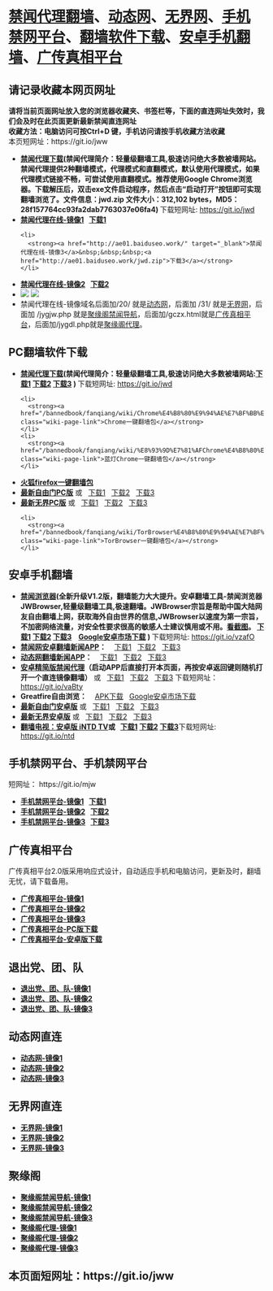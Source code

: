<h1><a href="#jwproxy">禁闻代理翻墙</a>、<a href="#to-dtw">动态网</a>、<a href="#to-wjw">无界网</a>、<a href="#mobilejinwang">手机禁网平台</a>、<a href="#fanqiangsoft">翻墙软件下载</a>、<a href="#androidfq">安卓手机翻墙</a>、<a href="#gczxpt">广传真相平台</a></h1> 

<h2>请记录收藏本网页网址</h2>
<strong>请将当前页面网址放入您的浏览器收藏夹、书签栏等，下面的直连网址失效时，我们会及时在此页面更新最新禁闻直连网址 
<br>收藏方法：电脑访问可按Ctrl+D 键，手机访问请按手机收藏方法收藏</strong>
<br>本页短网址：https://git.io/jww


<div class="boxed-group-inner wiki-auxiliary-content wiki-auxiliary-content-no-bg">
<a name="jwproxy"></a>
  <ul class="wiki-pages" data-filterable-for="wiki-pages-filter" data-filterable-type="substring">
<li>
      <strong><a href="https://github.com/kgfw/fg/raw/master/jw/jwd.zip">禁闻代理下载</a>(禁闻代理简介：轻量级翻墙工具,极速访问绝大多数被墙网站。禁闻代理提供2种翻墙模式，代理模式和直翻模式，默认使用代理模式，如果代理模式链接不畅，可尝试使用直翻模式。推荐使用Google Chrome浏览器。下载解压后，双击exe文件启动程序，然后点击“启动打开”按钮即可实现翻墙浏览了。文件信息：jwd.zip 文件大小：312,102 bytes，MD5：28f157764cc93fa2dab7763037e06fa4) </strong>下载短网址:  <a href="https://git.io/jwd">https://git.io/jwd</a>
    </li>


  <li>
      <strong><a href="http://ad01.wwwdns.work/" target="_blank">禁闻代理在线-镜像1</a>&nbsp;&nbsp;&nbsp;<a href="http://ad01.wwwdns.work/jwd.zip">下载1</a></strong>
    </li> 
    
    <li>
      <strong><a href="http://ae01.baiduseo.work/" target="_blank">禁闻代理在线-镜像3</a>&nbsp;&nbsp;&nbsp;<a href="http://ae01.baiduseo.work/jwd.zip">下载3</a></strong>
    </li>  
   <li>
      <strong><a href="http://ac01.tttnew.com/" target="_blank">禁闻代理在线-镜像2</a>&nbsp;&nbsp;&nbsp;<a href="http://ac01.tttnew.com/jwd.zip">下载2</a></strong>
    </li>     
    




 <li>
 <img src="https://raw.githubusercontent.com/kgfw/fg/master/jw/qr.jpg" /> <img src="https://raw.githubusercontent.com/kgfw/fg/master/jw/jwproxy.jpg" />
    </li>
 <li>
     禁闻代理在线-镜像域名后面加/20/ 就是<a href="http://ae01.baiduseo.work/20/" target="_blank">动态网</a>，后面加 /31/ 就是<a href="http://ae01.baiduseo.work/31/" target="_blank">无界网</a>，后面加 /jygjw.php 就是<a href="http://ae01.baiduseo.work/jygjw.php" target="_blank">聚缘阁禁闻导航</a>，后面加/gczx.html就是<a href="http://ae01.baiduseo.work/gczx.html" target="_blank">广传真相平台</a>，后面加/jygdl.php就是<a href="http://ae01.baiduseo.work/jygdl.php" target="_blank">聚缘阁代理</a>。
    </li>
 

  </ul>

</div>

<a name="fanqiangsoft"></a><h2>PC翻墙软件下载</h2>
<div class="boxed-group-inner wiki-auxiliary-content wiki-auxiliary-content-no-bg">
  <ul class="wiki-pages" data-filterable-for="wiki-pages-filter" data-filterable-type="substring">

<li>
      <strong><a href="https://github.com/kgfw/fg/raw/master/jw/jwd.zip">禁闻代理下载</a>(禁闻代理简介：轻量级翻墙工具,极速访问绝大多数被墙网站:<a href="http://ad01.wwwdns.work/jwd.zip">下载1</a> <a href="http://ac01.tttnew.com/jwd.zip">下载2</a> <a href="http://ae01.baiduseo.work/jwd.zip">下载3</a>   ) </strong>下载短网址:  <a href="https://git.io/jwd">https://git.io/jwd</a>
    </li>

 
    <li>
      <strong><a href="/bannedbook/fanqiang/wiki/Chrome%E4%B8%80%E9%94%AE%E7%BF%BB%E5%A2%99%E5%8C%85" class="wiki-page-link">Chrome一键翻墙包</a></strong>
    </li>
    <li>
      <strong><a href="/bannedbook/fanqiang/wiki/%E8%93%9D%E7%81%AFChrome%E4%B8%80%E9%94%AE%E7%BF%BB%E5%A2%99%E5%8C%85" class="wiki-page-link">蓝灯Chrome一键翻墙包</a></strong> 
    </li>
<li>
      <strong><a href="/bannedbook/fanqiang/wiki/%E7%81%AB%E7%8B%90firefox%E4%B8%80%E9%94%AE%E7%BF%BB%E5%A2%99%E5%8C%85" class="wiki-page-link">火狐firefox一键翻墙包</a></strong> 
    </li>  


  
 <li>
      <strong><a href="https://git.io/fgt" target="_blank">最新自由门PC版</a></strong> 或&nbsp;&nbsp;&nbsp;<a href="http://ad01.wwwdns.work/fg.zip">下载1</a>&nbsp;&nbsp;&nbsp;<a href="http://ac01.tttnew.com/fg.zip">下载2</a>&nbsp;&nbsp;&nbsp;<a href="http://ae01.baiduseo.work/fg.zip">下载3</a>
    </li> 


 <li>
      <strong><a href="https://git.io/wj" target="_blank">最新无界PC版</a></strong> 或&nbsp;&nbsp;&nbsp;<a href="http://ad01.wwwdns.work/u.zip">下载1</a>&nbsp;&nbsp;&nbsp;<a href="http://ac01.tttnew.com/u.zip">下载2</a>&nbsp;&nbsp;&nbsp;<a href="http://ae01.baiduseo.work/u.zip">下载3</a>
    </li> 



    <li>
      <strong><a href="/bannedbook/fanqiang/wiki/TorBrowser%E4%B8%80%E9%94%AE%E7%BF%BB%E5%A2%99%E5%8C%85" class="wiki-page-link">TorBrowser一键翻墙包</a></strong> 
    </li>

  </ul>
</div>

<a name="androidfq"></a><h2>安卓手机翻墙</h2>
<div class="boxed-group-inner wiki-auxiliary-content wiki-auxiliary-content-no-bg">
  <ul class="wiki-pages" data-filterable-for="wiki-pages-filter" data-filterable-type="substring">

<li>
      <strong><a href="https://raw.githubusercontent.com/kgfw/fg/master/apk/JWBrowser.apk">禁闻浏览器</a>(全新升级V1.2版，翻墙能力大大提升。安卓翻墙工具-禁闻浏览器 JWBrowser,轻量级翻墙工具,极速翻墙。JWBrowser宗旨是帮助中国大陆网友自由翻墙上网，获取海外自由世界的信息,JWBrowser以速度为第一宗旨，不加密网络流量，对安全性要求很高的敏感人士建议慎用或不用。<a href="https://raw.githubusercontent.com/kgfw/fg/master/apk/JWBrowser.jpg" target="_blank">看截图</a>。 <a href="http://ad01.wwwdns.work/JWBrowser.apk">下载1</a> <a href="http://ac01.tttnew.com/JWBrowser.apk">下载2</a> <a href="http://ae01.baiduseo.work/JWBrowser.apk">下载3</a> &nbsp;&nbsp;&nbsp;<a href="https://play.google.com/store/apps/details?id=jwproxy.browser.bnews" target="_blank">Google安卓市场下载</a>  ) </strong>下载短网址:  <a href="https://git.io/vzafO">https://git.io/vzafO</a>

</li>

 <li>
      <strong><a href="https://github.com/bannedbook/fanqiang/wiki/%E7%A6%81%E9%97%BB%E7%BD%91%E5%AE%89%E5%8D%93%E7%BF%BB%E5%A2%99%E6%96%B0%E9%97%BBAPP" class="wiki-page-link">禁闻网安卓翻墙新闻APP</a>：</strong> &nbsp;&nbsp;&nbsp;<a href="http://ad01.wwwdns.work/jinwen.apk">下载1</a>&nbsp;&nbsp;&nbsp;<a href="http://ac01.tttnew.com/jinwen.apk">下载2</a>&nbsp;&nbsp;&nbsp;<a href="http://ae01.baiduseo.work/jinwen.apk">下载3</a>
    </li>   
    

 <li>
      <strong><a href="https://github.com/bannedbook/fanqiang/wiki/%E5%8A%A8%E6%80%81%E7%BD%91%E6%96%B0%E9%97%BB-%E5%8A%A8%E6%80%81%E7%BD%91%E7%BF%BB%E5%A2%99-%E5%AE%89%E5%8D%93%E5%BA%94%E7%94%A8" class="wiki-page-link">动态网翻墙新闻APP</a>：</strong> &nbsp;&nbsp;&nbsp;<a href="http://ad01.wwwdns.work/dweb.apk">下载1</a>&nbsp;&nbsp;&nbsp;<a href="http://ac01.tttnew.com/dweb.apk">下载2</a>&nbsp;&nbsp;&nbsp;<a href="http://ae01.baiduseo.work/dweb.apk">下载3</a>
    </li>     
 <li>
      <strong><a href="https://raw.githubusercontent.com/kgfw/fg/master/apk/jw.apk" target="_blank">安卓精简版禁闻代理</a>（启动APP后直接打开本页面，再按安卓返回键则随机打开一个直连镜像翻墙）</strong> 或&nbsp;&nbsp;&nbsp;<a href="http://ad01.wwwdns.work/jw.apk">下载1</a>&nbsp;&nbsp;&nbsp;<a href="http://ac01.tttnew.com/jw.apk">下载2</a>&nbsp;&nbsp;&nbsp;<a href="http://ae01.baiduseo.work/jw.apk">下载3</a>  下载短网址：<a href="https://git.io/vaBty">https://git.io/vaBty</a>
    </li> 
 <li>
      <strong>Greatfire自由浏览：</strong> &nbsp;&nbsp;&nbsp;<a href="https://github.com/greatfire/z/raw/master/FreeBrowser.apk">APK下载</a>&nbsp;&nbsp;&nbsp;<a href="https://play.google.com/store/apps/details?id=org.greatfire.freebrowser&hl=zh-CN">Google安卓市场下载</a>
    </li> 

 <li>
      <strong><a href="https://git.io/fgma" target="_blank">最新自由门安卓版</a></strong> 或&nbsp;&nbsp;&nbsp;<a href="http://ad01.wwwdns.work/fg.apk">下载1</a>&nbsp;&nbsp;&nbsp;<a href="http://ac01.tttnew.com/fg.apk">下载2</a>&nbsp;&nbsp;&nbsp;<a href="http://ae01.baiduseo.work/fg.apk">下载3</a>
    </li> 
 <li>
      <strong><a href="https://git.io/2S1IBQ" target="_blank">最新无界安卓版</a></strong> 或&nbsp;&nbsp;&nbsp;<a href="http://ad01.wwwdns.work/u.apk">下载1</a>&nbsp;&nbsp;&nbsp;<a href="http://ac01.tttnew.com/u.apk">下载2</a>&nbsp;&nbsp;&nbsp;<a href="http://ae01.baiduseo.work/u.apk">下载3</a>
    </li> 


<li>
      <strong><a href="https://github.com/kgfw/fg/raw/master/apk/iNTD_TV.apk">翻墙电视：安卓版 iNTD TV</a>或&nbsp;&nbsp;&nbsp;<a href="http://ad01.wwwdns.work/iNTD_TV.apk">下载1</a> <a href="http://ac01.tttnew.com/iNTD_TV.apk">下载2</a> <a href="http://ae01.baiduseo.work/iNTD_TV.apk">下载3</a></strong>下载短网址:  <a href="https://git.io/ntd">https://git.io/ntd</a>

</li>


  </ul>
</div>

<h2>手机禁网平台、手机禁网平台</h2><a name="mobilejinwang"></a> 短网址： https://git.io/mjw
<div class="boxed-group-inner wiki-auxiliary-content wiki-auxiliary-content-no-bg">
  <ul class="wiki-pages" data-filterable-for="wiki-pages-filter" data-filterable-type="substring">
    <li>
      <strong><a href="http://ad01.wwwdns.work/1/" target="_blank">手机禁网平台-镜像1</a>&nbsp;&nbsp;&nbsp;<a href="http://ad01.wwwdns.work/jinwen.apk">下载1</a></strong>
    </li>
    <li>
      <strong><a href="http://ac01.tttnew.com/1/" target="_blank">手机禁网平台-镜像2</a>&nbsp;&nbsp;&nbsp;<a href="http://ac01.tttnew.com/jinwen.apk">下载2</a></strong>
    </li>
    <li>
      <strong><a href="http://ae01.baiduseo.work/1/" target="_blank">手机禁网平台-镜像3</a>&nbsp;&nbsp;&nbsp;<a href="http://ae01.baiduseo.work/jinwen.apk">下载3</a></strong>
    </li>
  </ul>
</div>

<h2>广传真相平台</h2><a name="gczxpt"></a>
<div class="boxed-group-inner wiki-auxiliary-content wiki-auxiliary-content-no-bg">
广传真相平台2.0版采用响应式设计，自动适应手机和电脑访问，更新及时，翻墙无忧，请下载备用。
  <ul class="wiki-pages" data-filterable-for="wiki-pages-filter" data-filterable-type="substring">
    <li>
      <strong><a href="http://ad01.wwwdns.work/gczx.html" class="wiki-page-link" target="_blank">广传真相平台-镜像1</a></strong>
    </li>
    <li>
      <strong><a href="http://ac01.tttnew.com/gczx.html" class="wiki-page-link" target="_blank">广传真相平台-镜像2</a></strong>
    </li>
    <li>
      <strong><a href="http://ae01.baiduseo.work/gczx.html" class="wiki-page-link" target="_blank">广传真相平台-镜像3</a></strong>
    </li>
  <li>
      <strong><a href="http://ac01.tttnew.com/wstp.zip" class="wiki-page-link" target="_blank">广传真相平台-PC版下载</a></strong>
    </li>
  <li>
      <strong><a href="http://ac01.tttnew.com/wstp.apk" class="wiki-page-link" target="_blank">广传真相平台-安卓版下载</a></strong>
    </li>
  </ul>
</div>

<h2>退出党、团、队</h2><a name="3tui"></a>
<div class="boxed-group-inner wiki-auxiliary-content wiki-auxiliary-content-no-bg">
  <ul class="wiki-pages" data-filterable-for="wiki-pages-filter" data-filterable-type="substring">
    <li>
      <strong><a href="http://ad01.wwwdns.work/98/" class="wiki-page-link" target="_blank">退出党、团、队-镜像1</a></strong>
    </li>
    <li>
      <strong><a href="http://ac01.tttnew.com/98/" class="wiki-page-link" target="_blank">退出党、团、队-镜像2</a></strong>
    </li>
    <li>
      <strong><a href="http://ae01.baiduseo.work/98/" class="wiki-page-link" target="_blank">退出党、团、队-镜像3</a></strong>
    </li>
  </ul>
</div>

<h2>动态网直连</h2><a name="to-dtw"></a>
<div class="boxed-group-inner wiki-auxiliary-content wiki-auxiliary-content-no-bg">
  <ul class="wiki-pages" data-filterable-for="wiki-pages-filter" data-filterable-type="substring">
    <li>
      <strong><a href="http://ad01.wwwdns.work/20/" class="wiki-page-link" target="_blank">动态网-镜像1</a></strong>
    </li>
    <li>
      <strong><a href="http://ac01.tttnew.com/20/" class="wiki-page-link" target="_blank">动态网-镜像2</a></strong>
    </li>
    <li>
      <strong><a href="http://ae01.baiduseo.work/20/" class="wiki-page-link" target="_blank">动态网-镜像3</a></strong>
    </li>
  </ul>
</div>

<h2>无界网直连</h2><a name="to-wjw"></a>
<div class="boxed-group-inner wiki-auxiliary-content wiki-auxiliary-content-no-bg">
  <ul class="wiki-pages" data-filterable-for="wiki-pages-filter" data-filterable-type="substring">
    <li>
      <strong><a href="http://ad01.wwwdns.work/31/" class="wiki-page-link" target="_blank">无界网-镜像1</a></strong>
    </li>
    <li>
      <strong><a href="http://ac01.tttnew.com/31/" class="wiki-page-link" target="_blank">无界网-镜像2</a></strong>
    </li>
    <li>
      <strong><a href="http://ae01.baiduseo.work/31/" class="wiki-page-link" target="_blank">无界网-镜像3</a></strong>
    </li>
  </ul>
</div>

<h2>聚缘阁</h2><a name="to-juyuange"></a>
<div class="boxed-group-inner wiki-auxiliary-content wiki-auxiliary-content-no-bg">
  <ul class="wiki-pages" data-filterable-for="wiki-pages-filter" data-filterable-type="substring">
    <li>
      <strong><a href="http://ad01.wwwdns.work/jygjw.php" class="wiki-page-link" target="_blank">聚缘阁禁闻导航-镜像1</a></strong>
    </li>
    <li>
      <strong><a href="http://ac01.tttnew.com/jygjw.php" class="wiki-page-link" target="_blank">聚缘阁禁闻导航-镜像2</a></strong>
    </li>
    <li>
      <strong><a href="http://ae01.baiduseo.work/jygjw.php" class="wiki-page-link" target="_blank">聚缘阁禁闻导航-镜像3</a></strong>
    </li>


 <li>
      <strong><a href="http://ad01.wwwdns.work/jygdl.php" class="wiki-page-link" target="_blank">聚缘阁代理-镜像1</a></strong>
    </li>
    <li>
      <strong><a href="http://ac01.tttnew.com/jygdl.php" class="wiki-page-link" target="_blank">聚缘阁代理-镜像2</a></strong>
    </li>
    <li>
      <strong><a href="http://ae01.baiduseo.work/jygdl.php" class="wiki-page-link" target="_blank">聚缘阁代理-镜像3</a></strong>
    </li>

  </ul>
</div>

<h2>
本页面短网址：https://git.io/jww
</h2>